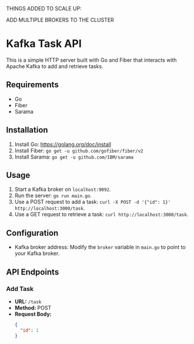 THINGS ADDED TO SCALE UP:

ADD MULTIPLE BROKERS TO THE CLUSTER

# Kafka Task API

This is a simple HTTP server built with Go and Fiber that interacts with Apache Kafka to add and retrieve tasks.

## Requirements

- Go
- Fiber
- Sarama

## Installation

1. Install Go: https://golang.org/doc/install
2. Install Fiber: `go get -u github.com/gofiber/fiber/v2`
3. Install Sarama: `go get -u github.com/IBM/sarama`

## Usage

1. Start a Kafka broker on `localhost:9092`.
2. Run the server: `go run main.go`.
3. Use a POST request to add a task: `curl -X POST -d '{"id": 1}' http://localhost:3000/task`.
4. Use a GET request to retrieve a task: `curl http://localhost:3000/task`.

## Configuration

- Kafka broker address: Modify the `broker` variable in `main.go` to point to your Kafka broker.

## API Endpoints

### Add Task

- **URL:** `/task`
- **Method:** POST
- **Request Body:**
  ```json
  {
    "id": 1
  }
  ```
